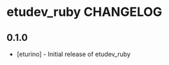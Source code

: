 etudev_ruby CHANGELOG
=====================

0.1.0
-----
- [eturino] - Initial release of etudev_ruby
